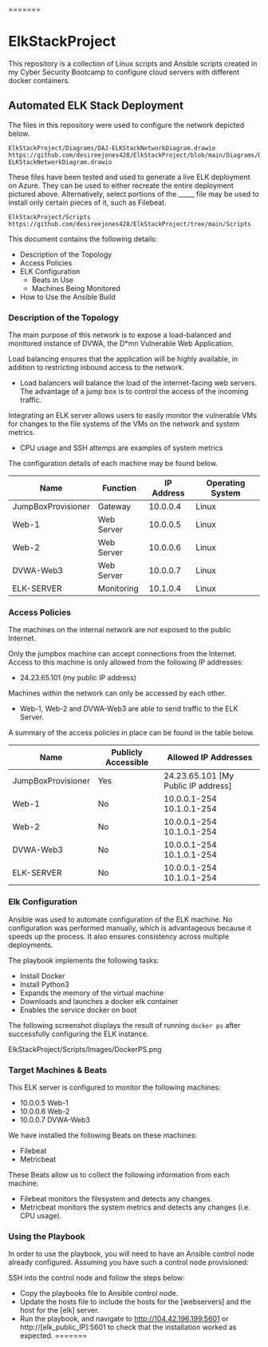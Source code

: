 =======
# ElkStackProject
This repository is a collection of Linux scripts and Ansible scripts created in my Cyber Security Bootcamp to configure cloud servers with different docker containers.

## Automated ELK Stack Deployment

The files in this repository were used to configure the network depicted below.

	ElkStackProject/Diagrams/DAJ-ELKStackNetworkDiagram.drawio
	https://github.com/desireejones428/ElkStackProject/blob/main/Diagrams/DAJ-ELKStackNetworkDiagram.drawio

These files have been tested and used to generate a live ELK deployment on Azure. They can be used to either recreate the entire deployment pictured above. Alternatively, select portions of the _____ file may be used to install only certain pieces of it, such as Filebeat.

	ElkStackProject/Scripts
	https://github.com/desireejones428/ElkStackProject/tree/main/Scripts

This document contains the following details:
- Description of the Topology
- Access Policies
- ELK Configuration
  - Beats in Use
  - Machines Being Monitored
- How to Use the Ansible Build


### Description of the Topology

The main purpose of this network is to expose a load-balanced and monitored instance of DVWA, the D*mn Vulnerable Web Application.

Load balancing ensures that the application will be highly available, in addition to restricting inbound access to the network.
- Load balancers will balance the load of the internet-facing web servers. The advantage of a jump box is to control the access of the incoming traffic.  


Integrating an ELK server allows users to easily monitor the vulnerable VMs for changes to the file systems of the VMs on the network and system metrics.
- CPU usage and SSH attemps are examples of system metrics

The configuration details of each machine may be found below.


| Name               | Function   | IP Address | Operating System |
|--------------------|------------|------------|------------------|
| JumpBoxProvisioner | Gateway    | 10.0.0.4   | Linux            |
| Web-1              | Web Server | 10.0.0.5   | Linux            |
| Web-2              | Web Server | 10.0.0.6   | Linux            |
| DVWA-Web3          | Web Server | 10.0.0.7   | Linux            |
| ELK-SERVER         | Monitoring | 10.1.0.4   | Linux            |

### Access Policies

The machines on the internal network are not exposed to the public Internet. 

Only the jumpbox machine can accept connections from the Internet. Access to this machine is only allowed from the following IP addresses:
- 24.23.65.101 (my public IP address)

Machines within the network can only be accessed by each other.
- Web-1, Web-2 and DVWA-Web3 are able to send traffic to the ELK Server.

A summary of the access policies in place can be found in the table below.

| Name               | Publicly Accessible | Allowed IP Addresses                |
|--------------------|---------------------|-------------------------------------|
| JumpBoxProvisioner | Yes                 | 24.23.65.101 [My Public IP address] |
| Web-1              | No                  | 10.0.0.1-254 10.1.0.1-254           |
| Web-2              | No                  | 10.0.0.1-254 10.1.0.1-254           |
| DVWA-Web3          | No                  | 10.0.0.1-254 10.1.0.1-254           |
| ELK-SERVER         | No                  | 10.0.0.1-254 10.1.0.1-254           |

### Elk Configuration

Ansible was used to automate configuration of the ELK machine. No configuration was performed manually, which is advantageous because it speeds up the process. It also ensures consistency across multiple deployments.

The playbook implements the following tasks:
- Install Docker
- Install Python3
- Expands the memory of the virtual machine
- Downloads and launches a docker elk container
- Enables the service docker on boot

The following screenshot displays the result of running `docker ps` after successfully configuring the ELK instance.

ElkStackProject/Scripts/Images/DockerPS.png


### Target Machines & Beats
This ELK server is configured to monitor the following machines:
- 10.0.0.5 Web-1
- 10.0.0.6 Web-2
- 10.0.0.7 DVWA-Web3

We have installed the following Beats on these machines:
- Filebeat
- Metricbeat

These Beats allow us to collect the following information from each machine:
- Filebeat monitors the filesystem and detects any changes.
- Metricbeat monitors the system metrics and detects any changes (i.e. CPU usage).

### Using the Playbook
In order to use the playbook, you will need to have an Ansible control node already configured. Assuming you have such a control node provisioned: 

SSH into the control node and follow the steps below:
- Copy the playbooks file to Ansible control node.
- Update the hosts file to include the hosts for the [webservers] and the host for the [elk] server.
- Run the playbook, and navigate to http://104.42.196.199:5601 or http://[elk_public_IP]:5601 to check that the installation worked as expected.
=======

